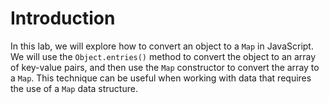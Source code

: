 # Introduction

In this lab, we will explore how to convert an object to a `Map` in JavaScript. We will use the `Object.entries()` method to convert the object to an array of key-value pairs, and then use the `Map` constructor to convert the array to a `Map`. This technique can be useful when working with data that requires the use of a `Map` data structure.
